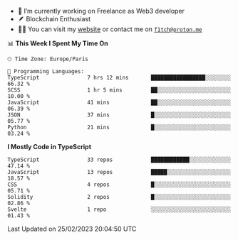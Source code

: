 - 🔭 I’m currently working on Freelance as Web3 developer
- 🪶 Blockchain Enthusiast
- 👨‍💻 You can visit my [website](https://f1tch.xyz) or contact me on [`f1tch@proton.me`](mailto:f1tch@proton.me)

<!--START_SECTION:waka-->
📊 **This Week I Spent My Time On** 

```text
🕑︎ Time Zone: Europe/Paris

💬 Programming Languages: 
TypeScript               7 hrs 12 mins       █████████████████░░░░░░░░   66.32 % 
SCSS                     1 hr 5 mins         ██░░░░░░░░░░░░░░░░░░░░░░░   10.00 % 
JavaScript               41 mins             ██░░░░░░░░░░░░░░░░░░░░░░░   06.39 % 
JSON                     37 mins             █░░░░░░░░░░░░░░░░░░░░░░░░   05.77 % 
Python                   21 mins             █░░░░░░░░░░░░░░░░░░░░░░░░   03.24 % 
```

**I Mostly Code in TypeScript** 

```text
TypeScript               33 repos            ████████████░░░░░░░░░░░░░   47.14 % 
JavaScript               13 repos            █████░░░░░░░░░░░░░░░░░░░░   18.57 % 
CSS                      4 repos             █░░░░░░░░░░░░░░░░░░░░░░░░   05.71 % 
Solidity                 2 repos             █░░░░░░░░░░░░░░░░░░░░░░░░   02.86 % 
Svelte                   1 repo              ░░░░░░░░░░░░░░░░░░░░░░░░░   01.43 % 
```




 Last Updated on 25/02/2023 20:04:50 UTC
<!--END_SECTION:waka-->
